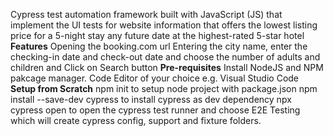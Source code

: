 Cypress test automation framework built with JavaScript (JS) that implement the UI tests for website information that offers the lowest listing price for a 5-night stay any future date at the highest-rated 5-star hotel
**Features**
Opening the booking.com url
Entering the city name, enter the checking-in date and check-out date and choose the number of adults and children 
and Click on Search button
**Pre-requisites**
Install NodeJS and NPM pakcage manager.
Code Editor of your choice e.g. Visual Studio Code
**Setup from Scratch**
npm init to setup node project with package.json
npm install --save-dev cypress to install cypress as dev dependency
npx cypress open to open the cypress test runner and choose E2E Testing which will create cypress config, support and fixture folders.
